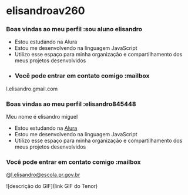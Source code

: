 # elisandroav260
### Boas vindas ao meu perfil :sou aluno elisandro

- Estou estudando na Alura
- Estou me desenvolvendo na linguagem JavaScript
- Utilizo esse espaço para minha organização e compartilhamento dos meus projetos desenvolvidos
- ### Você pode entrar em contato comigo :mailbox

l.elisandro.gmail.com
### Boas vindas ao meu perfil :elisandro845448

Meu nome é elisandro miguel 

- Estou estudando na [Alura](https://www.alura.com.br)
- Estou me desenvolvendo na linguagem JavaScript
- Utilizo esse espaço para minha organização e compartilhamento dos meus projetos desenvolvidos

### Você pode entrar em contato comigo :mailbox

@l.elisandro@escola.pr.gov.br

![descrição do GIF](link GIF do Tenor)
